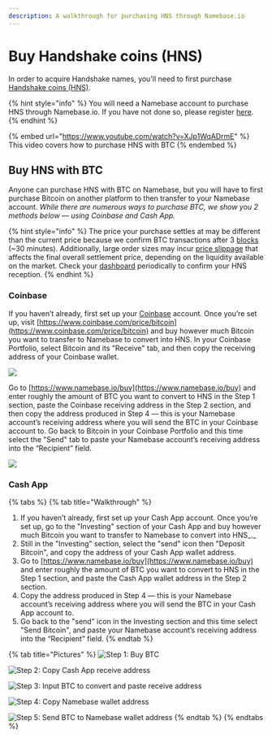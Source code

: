 ```yaml
---
description: A walkthrough for purchasing HNS through Namebase.io
---
```


# Buy Handshake coins (HNS)

In order to acquire Handshake names, you'll need to first purchase [Handshake coins (HNS)](../about-handshake/handshake-coin.md).

{% hint style="info" %}
You will need a Namebase account to purchase HNS through Namebase.io. If you have not done so, please register [here](https://www.namebase.io/register).
{% endhint %}

{% embed url="https://www.youtube.com/watch?v=XJp1WqADrmE" %}
This video covers how to purchase HNS with BTC
{% endembed %}

## Buy HNS with BTC

Anyone can purchase HNS with BTC on Namebase, but you will have to first purchase Bitcoin on another platform to then transfer to your Namebase account. _While there are numerous ways to purchase BTC, we show you 2 methods below — using Coinbase and Cash App._

{% hint style="info" %}
The price your purchase settles at may be different than the current price because we confirm BTC transactions after 3 [blocks ](../about-handshake/about-handshake.md#block-time)(\~30 minutes). Additionally, large order sizes may incur [price slippage](../about-namebase/revenue-streams.md#exchange) that affects the final overall settlement price, depending on the liquidity available on the market. Check your [dashboard](https://www.namebase.io/dashboard) periodically to confirm your HNS reception.
{% endhint %}

### Coinbase

If you haven’t already, first set up your [Coinbase](https://www.coinbase.com/) account. Once you’re set up, visit [https://www.coinbase.com/price/bitcoin](https://www.coinbase.com/price/bitcoin) and buy however much Bitcoin you want to transfer to Namebase to convert into HNS. In your Coinbase Portfolio, select Bitcoin and its "Receive" tab, and then copy the receiving address of your Coinbase wallet.&#x20;

![](<../.gitbook/assets/Buy BTC.gif>)

Go to [https://www.namebase.io/buy](https://www.namebase.io/buy) and enter roughly the amount of BTC you want to convert to HNS in the Step 1 section, paste the Coinbase receiving address in the Step 2 section, and then copy the address produced in Step 4 — this is your Namebase account’s receiving address where you will send the BTC in your Coinbase account to. Go back to Bitcoin in your Coinbase Portfolio and this time select the "Send" tab to paste your Namebase account’s receiving address into the “Recipient” field.

![](<../.gitbook/assets/Send BTC.gif>)

### Cash App

{% tabs %}
{% tab title="Walkthrough" %}
1. If you haven’t already, first set up your Cash App account. Once you’re set up, go to the "Investing" section of your Cash App and buy however much Bitcoin you want to transfer to Namebase to convert into HNS_._
2. Still in the "Investing" section, select the "send" icon then "Deposit Bitcoin", and copy the address of your Cash App wallet address.
3. Go to [https://www.namebase.io/buy](https://www.namebase.io/buy) and enter roughly the amount of BTC you want to convert to HNS in the Step 1 section, and paste the Cash App wallet address in the Step 2 section.
4. Copy the address produced in Step 4 — this is your Namebase account’s receiving address where you will send the BTC in your Cash App account to.
5. Go back to the "send" icon in the Investing section and this time select "Send Bitcoin", and paste your Namebase account’s receiving address into the “Recipient” field.
{% endtab %}

{% tab title="Pictures" %}
![Step 1: Buy BTC](<../.gitbook/assets/BTC Cash App 1.png>)

![Step 2: Copy Cash App receive address](<../.gitbook/assets/BTC Cash App 2.png>)

![Step 3: Input BTC to convert and paste receive address ](<../.gitbook/assets/BTC Cash App 3.png>)

![Step 4: Copy Namebase wallet address](<../.gitbook/assets/BTC Cash App 4.png>)

![Step 5: Send BTC to Namebase wallet address](<../.gitbook/assets/BTC Cash App 5.png>)
{% endtab %}
{% endtabs %}
